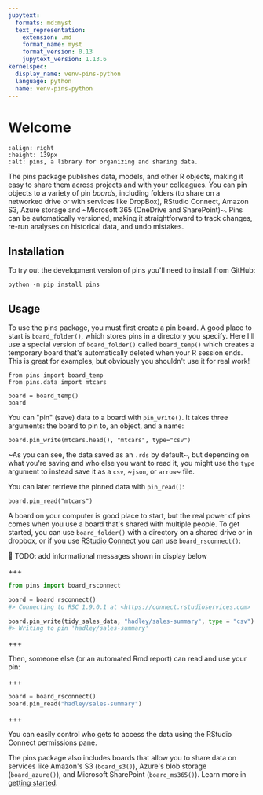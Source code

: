```yaml
---
jupytext:
  formats: md:myst
  text_representation:
    extension: .md
    format_name: myst
    format_version: 0.13
    jupytext_version: 1.13.6
kernelspec:
  display_name: venv-pins-python
  language: python
  name: venv-pins-python
---
```


# Welcome

```{image} logo.png
:align: right
:height: 139px
:alt: pins, a library for organizing and sharing data.
```

The pins package publishes data, models, and other R objects, making it easy to share them across projects and with your colleagues.
You can pin objects to a variety of pin *boards*, including folders (to share on a networked drive or with services like DropBox), RStudio Connect, Amazon S3, Azure storage and ~Microsoft 365 (OneDrive and SharePoint)~.
Pins can be automatically versioned, making it straightforward to track changes, re-run analyses on historical data, and undo mistakes.

## Installation

To try out the development version of pins you'll need to install from GitHub:

```shell
python -m pip install pins
```

## Usage

To use the pins package, you must first create a pin board.
A good place to start is `board_folder()`, which stores pins in a directory you specify.
Here I'll use a special version of `board_folder()` called `board_temp()` which creates a temporary board that's automatically deleted when your R session ends.
This is great for examples, but obviously you shouldn't use it for real work!

```{code-cell} ipython3
from pins import board_temp
from pins.data import mtcars

board = board_temp()
board
```

You can "pin" (save) data to a board with `pin_write()`.
It takes three arguments: the board to pin to, an object, and a name:

```{code-cell} ipython3
board.pin_write(mtcars.head(), "mtcars", type="csv")
```

~As you can see, the data saved as an `.rds` by default~, but depending on what you're saving and who else you want to read it, you might use the `type` argument to instead save it as a `csv`, ~`json`, or `arrow`~ file.

You can later retrieve the pinned data with `pin_read()`:

```{code-cell} ipython3
board.pin_read("mtcars")
```

A board on your computer is good place to start, but the real power of pins comes when you use a board that's shared with multiple people.
To get started, you can use `board_folder()` with a directory on a shared drive or in dropbox, or if you use [RStudio Connect](https://www.rstudio.com/products/connect/) you can use `board_rsconnect()`:

🚧 TODO: add informational messages shown in display below

+++

```python
from pins import board_rsconnect

board = board_rsconnect()
#> Connecting to RSC 1.9.0.1 at <https://connect.rstudioservices.com>

board.pin_write(tidy_sales_data, "hadley/sales-summary", type = "csv")
#> Writing to pin 'hadley/sales-summary'
```

+++

Then, someone else (or an automated Rmd report) can read and use your pin:

+++

```python
board = board_rsconnect()
board.pin_read("hadley/sales-summary")
```

+++

You can easily control who gets to access the data using the RStudio Connect permissions pane.

The pins package also includes boards that allow you to share data on services like Amazon's S3 (`board_s3()`), Azure's blob storage (`board_azure()`), and Microsoft SharePoint (`board_ms365()`).
Learn more in [getting started](getting_started.Rmd).
